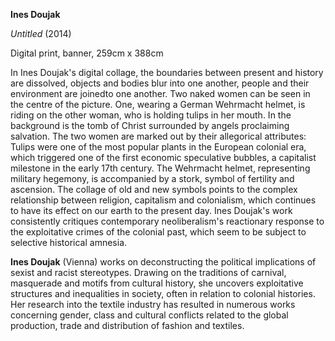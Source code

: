 **Ines Doujak**

_Untitled_ (2014)

Digital print, banner, 259cm x 388cm

In Ines Doujak&#39;s digital collage, the boundaries between present and history are dissolved, objects and bodies blur into one another, people and their environment are joinedto one another. Two naked women can be seen in the centre of the picture. One, wearing a German Wehrmacht helmet, is riding on the other woman, who is holding tulips in her mouth. In the background is the tomb of Christ surrounded by angels proclaiming salvation. The two women are marked out by their allegorical attributes: Tulips were one of the most popular plants in the European colonial era, which triggered one of the first economic speculative bubbles, a capitalist milestone in the early 17th century. The Wehrmacht helmet, representing military hegemony, is accompanied by a stork, symbol of fertility and ascension. The collage of old and new symbols points to the complex relationship between religion, capitalism and colonialism, which continues to have its effect on our earth to the present day. Ines Doujak&#39;s work consistently critiques contemporary neoliberalism&#39;s reactionary response to the exploitative crimes of the colonial past, which seem to be subject to selective historical amnesia.

**Ines Doujak** (Vienna) works on deconstructing the political implications of sexist and racist stereotypes. Drawing on the traditions of carnival, masquerade and motifs from cultural history, she uncovers exploitative structures and inequalities in society, often in relation to colonial histories. Her research into the textile industry has resulted in numerous works concerning gender, class and cultural conflicts related to the global production, trade and distribution of fashion and textiles.
